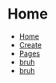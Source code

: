<!doctype html>

<html>
<head>
<title>learning</title>
<link rel="stylesheet" href="main.css">
</head>

<body>
<test>
<h1>Home</h1>
  <ul>
<li><a href="bruh.html">Home</a></li>
<li><a href="">Create</a></li>
<li><a href="pages.html">Pages</a></li>
<li><a href="C:\xampp\htdocs\index.html">bruh</a></li>
<li><a href="">bruh</a></li>

</ul>
</test>


</body>

</html>

